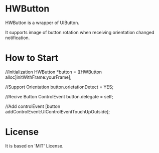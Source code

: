 HWButton
========

HWButton is a wrapper of UIButton. 

It supports image of button rotation when receiving orientation changed notification.

How to Start
========

//Initialization
HWButton *button = [[HWButton alloc]initWithFrame:yourFrame];

//Support Orientation
button.orietationDetect = YES;

//Recive Button ControlEvent
button.delegate = self;

//Add controlEvent
[button addControlEvent:UIControlEventTouchUpOutside];


License
======

It is based on 'MIT' License.
